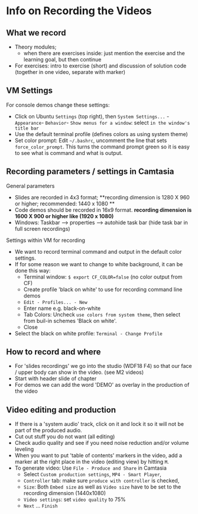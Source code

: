 # Info on Recording the Videos

## What we record
* Theory modules; 
  * when there are exercises inside: just mention the exercise and the learning goal, but then continue
* For exercises: intro to exercise (short) and discussion of solution code (together in one video, separate with marker)

## VM Settings

For console demos change these settings:
* Click on Ubuntu `Settings` (top right), then `System Settings...` - `Appearance`- `Behavior`- `Show menus for a window`: select `in the window's title bar`
* Use the default terminal profile (defines colors as using system theme)
* Set color prompt: Edit `~/.bashrc`, uncomment the line that sets `force_color_prompt`. This turns the command prompt green so it is easy to see what is command and what is output.

## Recording parameters / settings in Camtasia

General parameters
* Slides are recorded in 4x3 format; **recording dimension is 1280 X 960 or higher; recommended: 1440 x 1080 **
* Code demos should be recorded in 16x9 format. **recording dimension is 1600 X 900 or higher like (1920 x 1080)**
* Windows: Taskbar --> properties --> autohide task bar (hide task bar in full screen recordings)

Settings within VM for recording
* We want to record terminal command and output in the default color settings.
* If for some reason we want to change to white background, it can be done this way:
  * Terminal window: `$ export CF_COLOR=false`  (no color output from CF)
  * Create profile 'black on white' to use for recording command line demos
   * `Edit - Profiles... - New`
    * Enter name e.g. black-on-white
   * Tab Colors: Uncheck `use colors from system theme`, then select from buil-in schemes 'Black on white'.
   * Close
 * Select the black on white profile: `Terminal - Change Profile`
  

## How to record and where
* For 'slides recordings' we go into the studio (WDF18 F4) so that our face / upper body can show in the video. (see M2 videos)
* Start with header slide of chapter
* For demos we can add the word 'DEMO' as overlay in the production of the video

## Video editing and production 
* If there is a 'system audio' track, click on it and lock it so it will not be part of the produced audio.
* Cut out stuff you do not want (all editing)
* Check audio quality and see if you need noise reduction and/or volume leveling
* When you want to put 'table of contents' markers in the video, add a marker at the right place in the video (editing view) by hitting `M`.
* To generate video: Use `File - Produce and Share` in Camtasia
  * Select `Custom production settings`, `MP4 - Smart Player`, 
  * `Controller` tab: make sure `produce with controller` is checked, 
  * `Size`: Both `Embed size` as well as `Video size` have to be set to the recording dimension (1440x1080)
  * `Video settings`: set `video quality` to 75%
  * `Next` ... `Finish`



